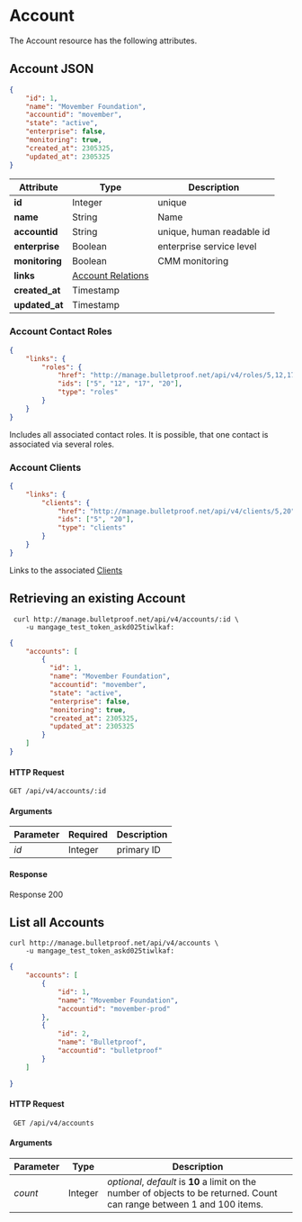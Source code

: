 # Account

The Account resource has the following attributes.

## Account JSON

```json
{
    "id": 1,
    "name": "Movember Foundation",
    "accountid": "movember",
    "state": "active",
    "enterprise": false,
    "monitoring": true,
    "created_at": 2305325,
    "updated_at": 2305325
}
```

Attribute | Type | Description
--- | --- | ---
**id** | Integer | unique
**name** | String | Name
**accountid** | String | unique, human readable id
**enterprise** | Boolean | enterprise service level
**monitoring** | Boolean | CMM monitoring
**links** | [Account Relations](#account-contact-roles)
**created_at** | Timestamp |
**updated_at** | Timestamp |

### Account Contact Roles

```json
{
    "links": {
        "roles": {
            "href": "http://manage.bulletproof.net/api/v4/roles/5,12,17,20",
            "ids": ["5", "12", "17", "20"],
            "type": "roles"
        }
    }
}
```

Includes all associated contact roles. It is possible, that one contact is associated via several roles.

### Account Clients

```json
{
    "links": {
        "clients": {
            "href": "http://manage.bulletproof.net/api/v4/clients/5,20",
            "ids": ["5", "20"],
            "type": "clients"
        }
    }
}
```

Links to the associated [Clients](#client)

## Retrieving an existing Account

```curl
 curl http://manage.bulletproof.net/api/v4/accounts/:id \
    -u mangage_test_token_askd025tiwlkaf:
```

```json
{
    "accounts": [
        {
          "id": 1,
          "name": "Movember Foundation",
          "accountid": "movember",
          "state": "active",
          "enterprise": false,
          "monitoring": true,
          "created_at": 2305325,
          "updated_at": 2305325
        }
    ]
}
```

#### HTTP Request

``` GET /api/v4/accounts/:id ```

#### Arguments

Parameter | Required | Description
--- | --- | ---
*id* | Integer | primary ID

#### Response

Response 200

## List all Accounts

```curl
curl http://manage.bulletproof.net/api/v4/accounts \
    -u mangage_test_token_askd025tiwlkaf:
```

```json
{
    "accounts": [
        {
            "id": 1,
            "name": "Movember Foundation",
            "accountid": "movember-prod"
        },
        {
            "id": 2,
            "name": "Bulletproof",
            "accountid": "bulletproof"
        }
    ]

}
```
#### HTTP Request

``` GET /api/v4/accounts```

#### Arguments

Parameter | Type | Description
--- | --- | ---
*count* | Integer | *optional*, *default* is **10** a limit on the number of objects to be returned. Count can range between 1 and 100 items.
